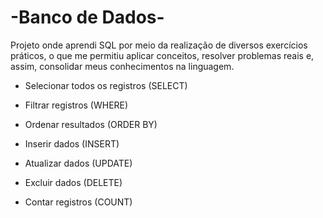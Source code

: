 # -Banco de Dados-

Projeto onde aprendi SQL por meio da realização de diversos exercícios práticos, o que me permitiu aplicar conceitos, resolver problemas reais e, assim, consolidar meus conhecimentos na linguagem.

* Selecionar todos os registros (SELECT)

* Filtrar registros (WHERE)

* Ordenar resultados (ORDER BY)

* Inserir dados (INSERT)

* Atualizar dados (UPDATE)

* Excluir dados (DELETE)

* Contar registros (COUNT)
